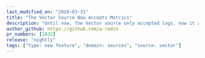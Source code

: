 ```yaml
---
last_modified_on: "2020-03-31"
title: "The Vector Source Now Accepts Metrics"
description: "Until now, the Vector source only accepted logs, now it accepts metrics as well"
author_github: https://github.com/a-rodin
pr_numbers: [1832]
release: "nightly"
tags: ["type: new feature", "domain: sources", "source: vector"]
---
```

